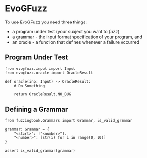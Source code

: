# EvoGFuzz

To use EvoGFuzz you need three things:
- a program under test (your subject you want to _fuzz_)
- a grammar - the input format specification of your program, and
- an oracle - a function that defines whenever a failure occurred

## Program Under Test

```python3
from evogfuzz.input import Input
from evogfuzz.oracle import OracleResult

def oracle(inp: Input) -> OracleResult:
    # Do Something
    
    return OracleResult.NO_BUG
```

## Defining a Grammar

```python3
from fuzzingbook.Grammars import Grammar, is_valid_grammar

grammar: Grammar = {
    "<start>": ["<number>"],
    "<number>": [str(i) for i in range(0, 10)]
}

assert is_valid_grammar(grammar)
```